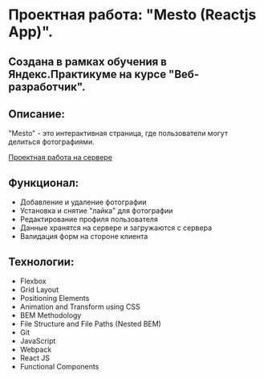 #  Проектная работа: "Mesto (Reactjs App)".
## Создана в рамках обучения в Яндекс.Практикуме на курсе "Веб-разработчик".

## Описание:
"Mesto" - это интерактивная страница, где пользователи могут делиться фотографиями.

[Проектная работа на сервере](https://m-s.students.nomoredomains.icu)

## Функционал:
* Добавление и удаление фотографии
* Установка и снятие "лайка" для фотографии
* Редактирование профиля пользователя
* Данные хранятся на сервере и загружаются с сервера
* Валидация форм на стороне клиента

## Технологии:
* Flexbox
* Grid Layout
* Positioning Elements
* Animation and Transform using CSS
* BEM Methodology
* File Structure and File Paths (Nested BEM)
* Git
* JavaScript
* Webpack
* React JS
* Functional Components
